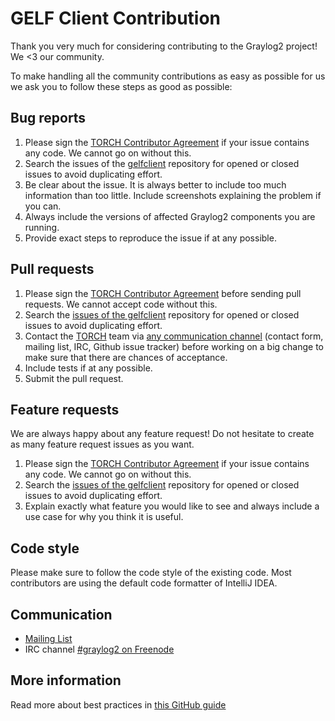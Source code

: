 # GELF Client Contribution

Thank you very much for considering contributing to the Graylog2 project! We <3 our community.

To make handling all the community contributions as easy as possible for us we ask you to follow these steps as good as possible:


## Bug reports

  1. Please sign the [TORCH Contributor Agreement](https://github.com/Graylog2/graylog2-web-interface/raw/0.20/ContributorAgreement.pdf) if your issue contains
     any code. We cannot go on without this.
  2. Search the issues of the [gelfclient](https://github.com/Graylog2/gelfclient)
     repository for opened or closed issues to avoid duplicating effort.
  3. Be clear about the issue. It is always better to include too much information than too little. Include screenshots explaining the problem if you can.
  4. Always include the versions of affected Graylog2 components you are running.
  5. Provide exact steps to reproduce the issue if at any possible.


## Pull requests

  1. Please sign the [TORCH Contributor Agreement](https://github.com/Graylog2/graylog2-web-interface/raw/0.20/ContributorAgreement.pdf) before sending pull requests.
     We cannot accept code without this.
  2. Search the [issues of the gelfclient](https://github.com/Graylog2/gelfclient/issues)
     repository for opened or closed issues to avoid duplicating effort.
  3. Contact the [TORCH](http://www.torch.sh/) team via [any communication channel](http://graylog2.org/support) (contact form, mailing list, IRC, Github issue tracker)
     before working on a big change to make sure that there are chances of acceptance.
  4. Include tests if at any possible.
  5. Submit the pull request.


## Feature requests

We are always happy about any feature request! Do not hesitate to create as many feature request issues as you want.

  1. Please sign the [TORCH Contributor Agreement](https://github.com/Graylog2/graylog2-web-interface/raw/0.20/ContributorAgreement.pdf) if your issue contains
     any code. We cannot go on without this.
  2. Search the [issues of the gelfclient](https://github.com/Graylog2/gelfclient/issues)
     repository for opened or closed issues to avoid duplicating effort.
  3. Explain exactly what feature you would like to see and always include a use case for why you think it is useful.


## Code style

Please make sure to follow the code style of the existing code. Most contributors are using the default code formatter of IntelliJ IDEA.


## Communication

- [Mailing List](https://groups.google.com/forum/#!forum/graylog2)
- IRC channel [#graylog2 on Freenode](https://webchat.freenode.net/?channels=%23graylog2)


## More information

Read more about best practices in [this GitHub guide](https://guides.github.com/activities/contributing-to-open-source/)
